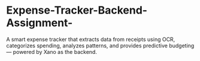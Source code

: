 # Expense-Tracker-Backend-Assignment-
A smart expense tracker that extracts data from receipts using OCR, categorizes spending, analyzes patterns, and provides predictive budgeting — powered by Xano as the backend.
